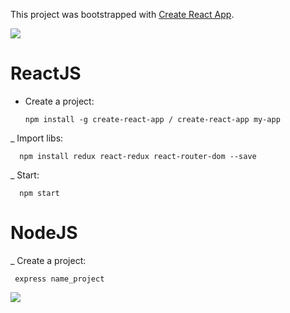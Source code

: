 This project was bootstrapped with [Create React App](https://github.com/facebook/create-react-app).

<img src="https://user-images.githubusercontent.com/18132015/87246939-d9f52f80-c47a-11ea-949f-eaad0339b5c4.png" style="max-width:100%">

# ReactJS
- Create a project: 

      npm install -g create-react-app / create-react-app my-app

_ Import libs: 

      npm install redux react-redux react-router-dom --save

_ Start: 
      
      npm start

# NodeJS
_ Create a project: 

     express name_project

<img src="https://user-images.githubusercontent.com/18132015/87249975-59d7c580-c48c-11ea-8d2e-0b0fe69c43fc.png" style="max-width:100%">
